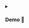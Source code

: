 <details><summary><h3> Demo 📸  </h3></summary>

https://user-images.githubusercontent.com/94545831/222886776-f9f911b5-6018-4721-a824-3f5de8cfa43c.mp4

</details>




